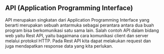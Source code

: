 ## API (Application Programming Interface)
API merupakan singkatan dari Application Programming Interface yang berarti merupakan sebuah antarmuka sebagai perantara antara dua buah program bisa berkomunikasi satu sama lain. Salah contoh API dalam bidang web yaitu Rest API, yaitu bagaimana cara komunikasi client dan server melalui protokol HTTP. Pada Rest API kita dapat melakukan request dan juga mendapatkan response data yang kita perlukan.